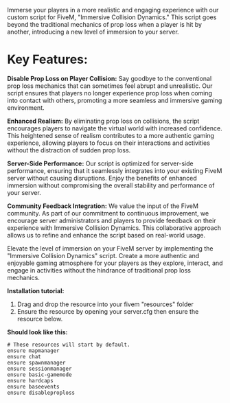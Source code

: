 Immerse your players in a more realistic and engaging experience with our custom script for FiveM, "Immersive Collision Dynamics." This script goes beyond the traditional mechanics of prop loss when a player is hit by another, introducing a new level of immersion to your server.

# Key Features:

**Disable Prop Loss on Player Collision:**
Say goodbye to the conventional prop loss mechanics that can sometimes feel abrupt and unrealistic. Our script ensures that players no longer experience prop loss when coming into contact with others, promoting a more seamless and immersive gaming environment.

**Enhanced Realism:**
By eliminating prop loss on collisions, the script encourages players to navigate the virtual world with increased confidence. This heightened sense of realism contributes to a more authentic gaming experience, allowing players to focus on their interactions and activities without the distraction of sudden prop loss.

**Server-Side Performance:**
Our script is optimized for server-side performance, ensuring that it seamlessly integrates into your existing FiveM server without causing disruptions. Enjoy the benefits of enhanced immersion without compromising the overall stability and performance of your server.

**Community Feedback Integration:**
We value the input of the FiveM community. As part of our commitment to continuous improvement, we encourage server administrators and players to provide feedback on their experience with Immersive Collision Dynamics. This collaborative approach allows us to refine and enhance the script based on real-world usage.

Elevate the level of immersion on your FiveM server by implementing the "Immersive Collision Dynamics" script. Create a more authentic and enjoyable gaming atmosphere for your players as they explore, interact, and engage in activities without the hindrance of traditional prop loss mechanics.

**Installation tutorial:**
1. Drag and drop the resource into your fivem "resources" folder
2. Ensure the resource by opening your server.cfg then ensure the resource below.

**Should look like this:**

    # These resources will start by default.
    ensure mapmanager
    ensure chat
    ensure spawnmanager
    ensure sessionmanager
    ensure basic-gamemode
    ensure hardcaps
    ensure baseevents
    ensure disableproploss           
